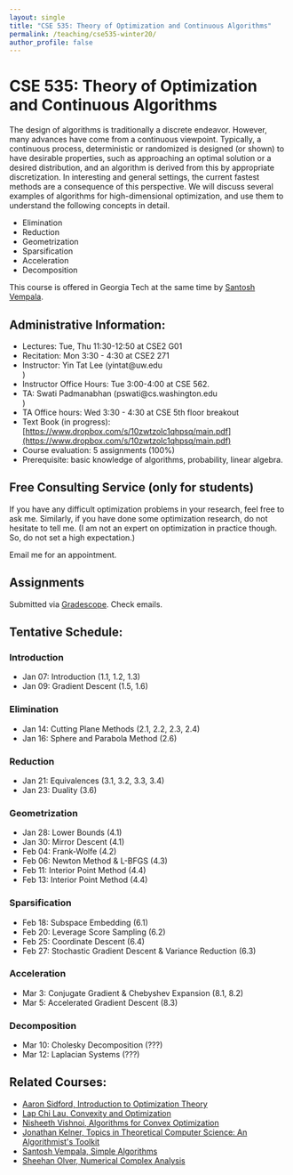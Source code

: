 ```yaml
---
layout: single
title: "CSE 535: Theory of Optimization and Continuous Algorithms"
permalink: /teaching/cse535-winter20/
author_profile: false
---
```


# CSE 535: Theory of Optimization and Continuous Algorithms

The design of algorithms is traditionally a discrete endeavor. However, many advances have come from a continuous viewpoint. Typically, a continuous process, deterministic or randomized is designed (or shown) to have desirable properties, such as approaching an optimal solution or a desired distribution, and an algorithm is derived from this by appropriate discretization. In interesting and general settings, the current fastest methods are a consequence of this perspective. We will discuss several examples of algorithms for high-dimensional optimization, and use them to understand the following concepts in detail.
+ Elimination
+ Reduction
+ Geometrization
+ Sparsification
+ Acceleration
+ Decomposition

This course is offered in Georgia Tech at the same time by [Santosh Vempala](https://santoshv.github.io/2020CS6550/contalgos.html).


## Administrative Information:
+ Lectures: Tue, Thu 11:30-12:50 at	CSE2 G01
+ Recitation: Mon 3:30 - 4:30 at CSE2 271
+ Instructor: Yin Tat Lee (yintat@<span style="display: none;">ignoreme-</span>uw.edu</li>)
+ Instructor Office Hours: Tue 3:00-4:00 at CSE 562.
+ TA: Swati Padmanabhan (pswati@<span style="display: none;">ignoreme-</span>cs.washington.edu</li>)
+ TA Office hours: Wed 3:30 - 4:30 at CSE 5th floor breakout
+ Text Book (in progress): [https://www.dropbox.com/s/10zwtzolc1qhpsq/main.pdf](https://www.dropbox.com/s/10zwtzolc1qhpsq/main.pdf)
+ Course evaluation: 5 assignments (100%)
+ Prerequisite: basic knowledge of algorithms, probability, linear algebra.

## Free Consulting Service (only for students)

If you have any difficult optimization problems in your research, feel free to ask me. Similarly, if you have done some optimization research, do not hesitate to tell me. (I am not an expert on optimization in practice though. So, do not set a high expectation.)

Email me for an appointment.


## Assignments

Submitted via [Gradescope](https://www.gradescope.com/courses/35189). Check emails.


## Tentative Schedule:

### Introduction
+ Jan 07: Introduction (1.1, 1.2, 1.3)
+ Jan 09: Gradient Descent (1.5, 1.6)

### Elimination
+ Jan 14: Cutting Plane Methods (2.1, 2.2, 2.3, 2.4)
+ Jan 16: Sphere and Parabola Method (2.6)

### Reduction
+ Jan 21: Equivalences (3.1, 3.2, 3.3, 3.4)
+ Jan 23: Duality (3.6)

### Geometrization
+ Jan 28: Lower Bounds (4.1)
+ Jan 30: Mirror Descent (4.1)
+ Feb 04: Frank-Wolfe (4.2)
+ Feb 06: Newton Method & L-BFGS (4.3)
+ Feb 11: Interior Point Method (4.4)
+ Feb 13: Interior Point Method (4.4)

### Sparsification
+ Feb 18: Subspace Embedding (6.1)
+ Feb 20: Leverage Score Sampling (6.2)
+ Feb 25: Coordinate Descent (6.4)
+ Feb 27: Stochastic Gradient Descent & Variance Reduction (6.3)

### Acceleration
+ Mar 3: Conjugate Gradient & Chebyshev Expansion (8.1, 8.2)
+ Mar 5: Accelerated Gradient Descent (8.3)

### Decomposition
+ Mar 10: Cholesky Decomposition (???)
+ Mar 12: Laplacian Systems (???)

## Related Courses:
+ [Aaron Sidford, Introduction to Optimization Theory](http://www.aaronsidford.com/sp17_opt_theory.html)
+ [Lap Chi Lau, Convexity and Optimization](https://cs.uwaterloo.ca/~lapchi/cs798/index.html)
+ [Nisheeth Vishnoi, Algorithms for Convex Optimization](https://nisheethvishnoi.wordpress.com/convex-optimization/)
+ [Jonathan Kelner, Topics in Theoretical Computer Science: An Algorithmist's Toolkit](http://stellar.mit.edu/S/course/18/sp14/18.409/index.html)
+ [Santosh Vempala, Simple Algorithms](https://algorithms2017.wordpress.com/lectures/)
+ [Sheehan Olver, Numerical Complex Analysis](http://www.maths.usyd.edu.au/u/olver/teaching/NCA/)
